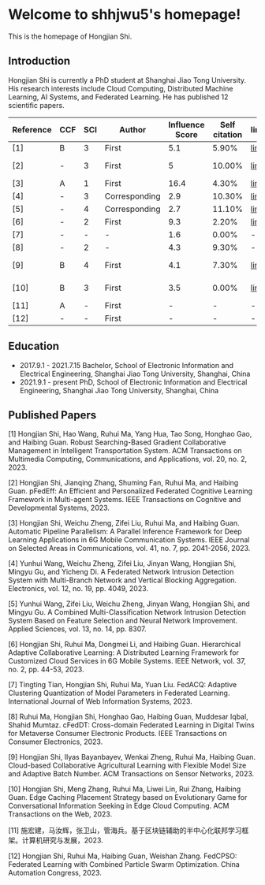 # Welcome to shhjwu5's homepage!

This is the homepage of Hongjian Shi.

## Introduction

Hongjian Shi is currently a PhD student at Shanghai Jiao Tong University. His research interests include Cloud Computing, Distributed Machine Learning, AI Systems, and Federated Learning. He has published 12 scientific papers.

|Reference|CCF|SCI|Author|Influence Score|Self citation|link|Status|
| ---- | ---- | ---- | ---- | ---- | ---- | ---- | ---- |
|[1]|B|3|First|5.1|5.90%|[link](https://doi.org/10.1145/3549939)|Published|
|[2]|-|3|First|5|10.00%|[link](https://doi.org/10.1109/TCDS.2023.3288985)|Early Access|
|[3]|A|1|First|16.4|4.30%|[link](https://doi.org/10.1109/JSAC.2023.3280970)|Published|
|[4]|-|3|Corresponding|2.9|10.30%|[link](https://doi.org/10.3390/electronics12194049)|Published|
|[5]|-|4|Corresponding|2.7|11.10%|[link](https://doi.org/10.3390/app13148307)|Published|
|[6]|-|2|First|9.3|2.20%|[link](https://doi.org/10.1109/MNET.001.2200382)|Published|
|[7]|-|-|-|1.6|0.00%|-|Accepted|
|[8]|-|2|-|4.3|9.30%|-|Accepted|
|[9]|B|4|First|4.1|7.30%|[link](https://dl.acm.org/doi/abs/10.1145/3628431)|Just Accepted|
|[10]|B|3|First|3.5|0.00%|[link](https://dl.acm.org/doi/abs/10.1145/3624985)|Just Accepted|
|[11]|A|-|First|-|-|-|Accepted|
|[12]|-|-|First|-|-|-|Accepted|

## Education

- 2017.9.1 - 2021.7.15 Bachelor, School of Electronic Information and Electrical Engineering, Shanghai Jiao Tong University, Shanghai, China
- 2021.9.1 - present PhD, School of Electronic Information and Electrical Engineering, Shanghai Jiao Tong University, Shanghai, China

## Published Papers

[1] Hongjian Shi, Hao Wang, Ruhui Ma, Yang Hua, Tao Song, Honghao Gao, and Haibing Guan. Robust Searching-Based Gradient Collaborative Management in Intelligent Transportation System. ACM Transactions on Multimedia Computing, Communications, and Applications, vol. 20, no. 2, 2023. 

[2] Hongjian Shi, Jianqing Zhang, Shuming Fan, Ruhui Ma, and Haibing Guan. pFedEff: An Efficient and Personalized Federated Cognitive Learning Framework in Multi-agent Systems. IEEE Transactions on Cognitive and Developmental Systems, 2023. 

[3] Hongjian Shi, Weichu Zheng, Zifei Liu, Ruhui Ma, and Haibing Guan. Automatic Pipeline Parallelism: A Parallel Inference Framework for Deep Learning Applications in 6G Mobile Communication Systems. IEEE Journal on Selected Areas in Communications, vol. 41, no. 7, pp. 2041-2056, 2023. 

[4] Yunhui Wang, Weichu Zheng, Zifei Liu, Jinyan Wang, Hongjian Shi, Mingyu Gu, and Yicheng Di. A Federated Network Intrusion Detection System with Multi-Branch Network and Vertical Blocking Aggregation. Electronics, vol. 12, no. 19, pp. 4049, 2023. 

[5] Yunhui Wang, Zifei Liu, Weichu Zheng, Jinyan Wang, Hongjian Shi, and Mingyu Gu. A Combined Multi-Classification Network Intrusion Detection System Based on Feature Selection and Neural Network Improvement. Applied Sciences, vol. 13, no. 14, pp. 8307. 

[6] Hongjian Shi, Ruhui Ma, Dongmei Li, and Haibing Guan. Hierarchical Adaptive Collaborative Learning: A Distributed Learning Framework for Customized Cloud Services in 6G Mobile Systems. IEEE Network, vol. 37, no. 2, pp. 44-53, 2023. 

[7] Tingting Tian, Hongjian Shi, Ruhui Ma, Yuan Liu. FedACQ: Adaptive Clustering Quantization of Model Parameters in Federated Learning. International Journal of Web Information Systems, 2023.

[8] Ruhui Ma, Hongjian Shi, Honghao Gao, Haibing Guan, Muddesar Iqbal, Shahid Mumtaz. cFedDT: Cross-domain Federated Learning in Digital Twins for Metaverse Consumer Electronic Products. IEEE Transactions on Consumer Electronics, 2023.

[9] Hongjian Shi, Ilyas Bayanbayev, Wenkai Zheng, Ruhui Ma, Haibing Guan. Cloud-based Collaborative Agricultural Learning with Flexible Model Size and Adaptive Batch Number. ACM Transactions on Sensor Networks, 2023. 

[10] Hongjian Shi, Meng Zhang, Ruhui Ma, Liwei Lin, Rui Zhang, Haibing Guan. Edge Caching Placement Strategy based on Evolutionary Game for Conversational Information Seeking in Edge Cloud Computing. ACM Transactions on the Web, 2023. 

[11] 施宏建，马汝辉，张卫山，管海兵。基于区块链辅助的半中心化联邦学习框架。计算机研究与发展，2023.

[12] Hongjian Shi, Ruhui Ma, Haibing Guan, Weishan Zhang. FedCPSO: Federated Learning with Combined Particle Swarm Optimization. China Automation Congress, 2023.
